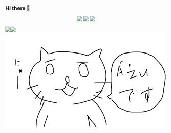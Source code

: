 ### Hi there 👋
<p style="text-align: center"><a href="https://twitter.com/yamaneko717"><img src="https://img.shields.io/static/v1?label=&message=Azu0925&color=blue&style=flat-square&logo=twitter&logoColor=white"></a> <a href="https://www.instagram.com/azu_azu_0925"><img src="https://img.shields.io/static/v1?label=&message=azu_azu_0925&color=ff69b4&style=flat-square&logo=instagram&logoColor=white"></a> <a href="https://qiita.com/yamaneko717"><img src="https://img.shields.io/static/v1?label=&message=yamaneko717&color=55C500&style=flat-square&logo=qiita&logoColor=white"></a><p>
<a href="https://github.com/anuraghazra/github-readme-stats">
  <img align="left" src="https://github-readme-stats.vercel.app/api?username=Azu0925&show_icons=true&theme=dark&count_private=true" />
</a>
<a href="https://github.com/anuraghazra/github-readme-stats">
  <img align="left" src="https://github-readme-stats.vercel.app/api/top-langs/?username=Azu0925&theme=dark&langs_count=10&layout=compact" />
</a>
<p><img src="./img/cat.png" style="height: 300px"></p>